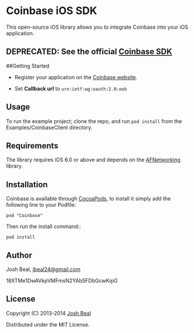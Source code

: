 # Coinbase iOS SDK

This open-source iOS library allows you to integrate Coinbase into your iOS application.

## DEPRECATED: See the official [Coinbase SDK](https://github.com/coinbase/coinbase-ios-sdk)

##Getting Started

* Register your application on the [Coinbase website](https://coinbase.com/oauth/applications).

* Set **Callback url** to `urn:ietf:wg:oauth:2.0:oob`

## Usage

To run the example project; clone the repo, and run `pod install` from the Examples/CoinbaseClient directory.

## Requirements

The library requires iOS 6.0 or above and depends on the [AFNetworking](https://github.com/AFNetworking/AFNetworking) library.

## Installation

Coinbase is available through [CocoaPods](http://cocoapods.org), to install
it simply add the following line to your Podfile:

    pod "Coinbase"

Then run the install command::

    pod install

## Author

Josh Beal, jbeal24@gmail.com

18XTMe1DwAVkpVMFmsN2YAb5FDbGcwKipG

## License

Copyright (C) 2013-2014 [Josh Beal](https://github.com/joshbeal/)

Distributed under the MIT License.

